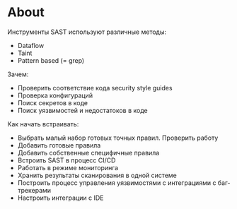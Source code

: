 # About

Инструменты SAST используют различные методы:

* Dataflow
* Taint
* Pattern based (= grep)

Зачем:

* Проверить соответствие кода security style guides
* Проверка конфигураций
* Поиск секретов в коде
* Поиск уязвимостей и недостатоков в коде

Как начать встраивать:

* Выбрать малый набор готовых точных правил. Проверить работу
* Добавить готовые правила
* Добавить собственные специфичные правила
* Встроить SAST в процесс CI/CD
* Работать в режиме мониторинга
* Хранить результаты сканирования в одной системе
* Построить процесс управления уязвимостями с интеграциями с баг-трекерами
* Настроить интеграции с IDE
